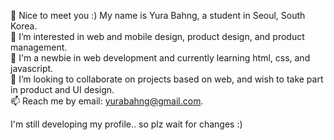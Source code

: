 👋 Nice to meet you :) My name is Yura Bahng, a student in Seoul, South Korea.  
👀 I’m interested in web and mobile design, product design, and product management.  
🌱 I'm a newbie in web development and currently learning html, css, and javascript.  
💞️ I’m looking to collaborate on projects based on web, and wish to take part in product and UI design.  
📫 Reach me by email: yurabahng@gmail.com.  

I'm still developing my profile.. so plz wait for changes :)  

<!---
yurabahng/yurabahng is a ✨ special ✨ repository because its `README.md` (this file) appears on your GitHub profile.
You can click the Preview link to take a look at your changes.
--->

